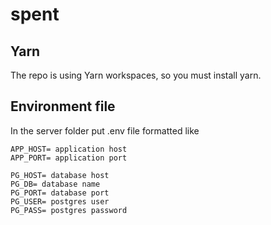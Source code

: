 # spent

## Yarn
The repo is using Yarn workspaces, so you must install yarn.

## Environment file
In the server folder put .env file formatted like
```
APP_HOST= application host
APP_PORT= application port

PG_HOST= database host
PG_DB= database name
PG_PORT= database port
PG_USER= postgres user
PG_PASS= postgres password
```
